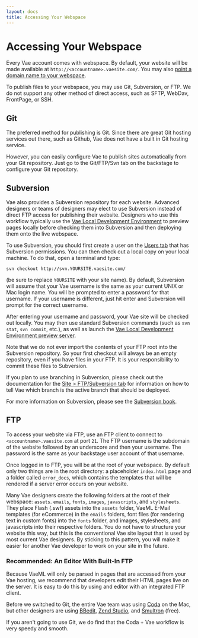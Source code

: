 ```yaml
---
layout: docs
title: Accessing Your Webspace
---
```


# Accessing Your Webspace

Every Vae account comes with webspace. By default, your website will be
made available at `http://<accountname>.vaesite.com/`. You may also
[point a domain name to your webspace](/backstage.site/).

To publish files to your webspace, you may use Git, Subversion, or FTP. We do not
support any other method of direct access, such as SFTP, WebDav,
FrontPage, or SSH.

## Git

The preferred method for publishing is Git.  Since there are great Git
hosting services out there, such as Github, Vae does not have a built in
Git hosting service.

However, you can easily configure Vae to publish sites automatically
from your Git repository.  Just go to the Git/FTP/Svn tab on the backstage
to configure your Git repository.


## Subversion

Vae also provides a Subversion repository for each website. Advanced
designers or teams of designers may elect to use Subversion instead of
direct FTP access for publishing their website. Designers who use this
workflow typically use the [Vae Local Development
Environment](/vae_local/) to preview pages locally before checking them
into Subversion and then deploying them onto the live webspace.

To use Subversion, you should first create a user on the [Users
tab](/backstage.users/) that has Subversion permissions. You can then
check out a local copy on your local machine. To do that, open a
terminal and type:

    svn checkout http://svn.YOURSITE.vaesite.com/

(be sure to replace `YOURSITE` with your site name). By default,
Subversion will assume that your Vae username is the same as your
current UNIX or Mac login name. You will be prompted to enter a password
for that username. If your username is different, just hit enter and
Subversion will prompt for the correct username.

After entering your username and password, your Vae site will be checked
out locally. You may then use standard Subversion commands (such as
`svn stat`, `svn commit`, etc.), as well as launch the [Vae Local
Development Environment preview server](/vae_local/).

Note that we do not ever import the contents of your FTP root into the
Subversion repository. So your first checkout will always be an empty
repository, even if you have files in your FTP. It is your
responsibility to commit these files to Subversion.

If you plan to use branching in Subversion, please check out the
documentation for the [Site &gt; FTP/Subversion
tab](/backstage.site/) for information on how to tell Vae which
branch is the active branch that should be deployed.

For more information on Subversion, please see the [Subversion
book](http://svnbook.red-bean.com/).


## FTP

To access your website via FTP, use an FTP client to connect to
`<accountname>.vaesite.com` at port `21`. The FTP username
is the subdomain of the website followed by an underscore and
then your username.  The password is the same as your backstage
user account of that username.

Once logged in to FTP, you will be at the root of your webspace. By
default only two things are in the root directory: a placeholder
`index.html` page and a folder called `error_docs`, which contains the
templates that will be rendered if a server error occurs on your
website.

Many Vae designers create the following folders at the root of their
webspace: `assets`. `emails`, `fonts`, `images`, `javascripts`, and
`stylesheets`. They place Flash (.swf) assets into the `assets` folder,
VaeML E-Mail templates (for eCommerce) in the `emails` folders, font
files (for rendering text in custom fonts) into the `fonts` folder, and
images, stylesheets, and javascripts into their respective folders. You
do not have to structure your website this way, but this is the
conventional Vae site layout that is used by most current Vae designers.
By sticking to this pattern, you will make it easier for another Vae
developer to work on your site in the future.

### Recommended: An Editor With Built-In FTP

Because VaeML will only be parsed in pages that are accessed from your
Vae hosting, we recommend that developers edit their HTML pages live on
the server. It is easy to do this by using and editor with an integrated
FTP client.

Before we switched to Git, the entire Vae team was using
[Coda](http://www.panic.com/coda/) on the Mac, but other designers are
using [BBedit](http://www.barebones.com/products/bbedit/), [Zend
Studio](http://www.zend.com/en/products/studio/), and
[Smultron](http://www.tuppis.com/smultron/) (free). 

If you aren't going to use Git, we do find that
the Coda + Vae workflow is very speedy and smooth.

